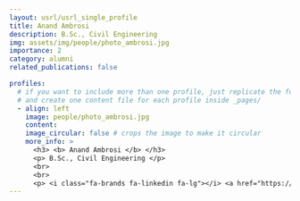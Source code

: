```yaml
---
layout: usrl/usrl_single_profile
title: Anand Ambrosi
description: B.Sc., Civil Engineering
img: assets/img/people/photo_ambrosi.jpg
importance: 2
category: alumni
related_publications: false

profiles:
  # if you want to include more than one profile, just replicate the following block
  # and create one content file for each profile inside _pages/
  - align: left
    image: people/photo_ambrosi.jpg
    content: 
    image_circular: false # crops the image to make it circular
    more_info: >
      <h3> <b> Anand Ambrosi </b> </h3>
      <p> B.Sc., Civil Engineering </p>
      <br>
      <br>
      <p> <i class="fa-brands fa-linkedin fa-lg"></i> <a href="https://www.linkedin.com/in/anandjambrosi/"> https://www.linkedin.com/in/anandjambrosi/ </a> </p>
---
```


